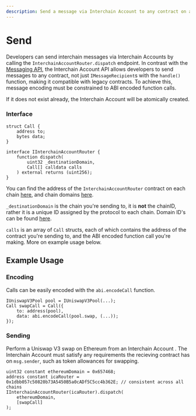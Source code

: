 ```yaml
---
description: Send a message via Interchain Account to any contract on an Abacus supported network.
---
```


# Send

Developers can send interchain messages via Interchain Accounts by calling the `InterchainAccountRouter.dispatch` endpoint. In contrast with the [Messaging API](../messaging-api/send.md), the Interchain Account API allows developers to send messages to any contract, not just `IMessageRecipient`s with the `handle()` function, making it compatible with legacy contracts. To achieve this, message encoding must be constrained to ABI encoded function calls. 

If it does not exist already, the Interchain Account will be atomically created. 

### Interface

```solidity
struct Call {
    address to;
    bytes data;
}

interface IInterchainAccountRouter {
    function dispatch(
        uint32 _destinationDomain,
        Call[] calldata calls
    ) external returns (uint256);
}
```

You can find the address of the `InterchainAccountRouter` contract on each chain [here](../addresses.md#interchainaccountrouter), and chain domains [here](../domains.md).


`_destinationDomain` is the chain you're sending to, it is **not** the chainID, rather it is a unique ID assigned by the protocol to each chain. Domain ID's can be found [here](../domains.md).

`calls` is an array of `Call` structs, each of which contains the address of the contract you're sending to, and the ABI encoded function call you're making. More on example usage below.


## Example Usage

### Encoding

Calls can be easily encoded with the `abi.encodeCall` function. 

```solidity
IUniswapV3Pool pool = IUniswapV3Pool(...);
Call swapCall = Call({
    to: address(pool),
    data: abi.encodeCall(pool.swap, (...));
});
```

### Sending

Perform a Uniswap V3 swap on Ethereum from an Interchain Account . The Interchain Account must satisfy any requirements the recieving contract has on `msg.sender`, such as token allowances for swapping.

```solidity
uint32 constant ethereumDomain = 0x657468;
address constant icaRouter = 0x1dbb057c50820b73A5450B5a0cADf5C5cc4b362E; // consistent across all chains
IInterchainAccountRouter(icaRouter).dispatch(
    ethereumDomain,
    [swapCall]
);
```
